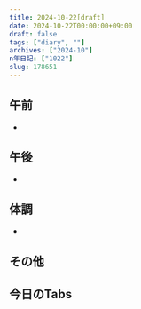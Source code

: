 ```yaml
---
title: 2024-10-22[draft]
date: 2024-10-22T00:00:00+09:00
draft: false
tags: ["diary", ""]
archives: ["2024-10"]
n年日記: ["1022"]
slug: 178651
---
```

## 午前
- 
## 午後
- 
## 体調
- 
## その他
## 今日のTabs